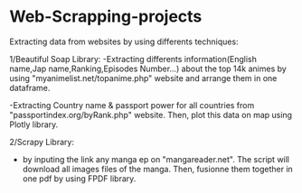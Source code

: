 # Web-Scrapping-projects

Extracting data from websites by using differents techniques:

1/Beautiful Soap Library:
  -Extracting differents information(English name,Jap name,Ranking,Episodes Number...) about the top 14k animes by using "myanimelist.net/topanime.php" website and arrange them in one dataframe.
  
  -Extracting Country name &amp; passport power for all countries from "passportindex.org/byRank.php" website. Then, plot this data on map using Plotly library. 
  
2/Scrapy Library: 
  - by inputing the link any manga ep on "mangareader.net". The script will download all images files of the manga. Then, fusionne them together in one pdf by using FPDF library.  
